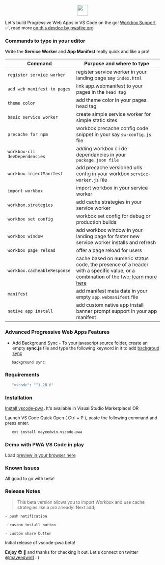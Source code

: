 <p align="center"><img src="https://github.com/mayeedwin/vscode-pwa/blob/master/.vscode-pwa/icons/vscodepwa.svg?raw=true" height="35"/></p>

Let's build Progressive Web Apps in VS Code on the go! [Workbox Support](https://developers.google.com/web/tools/workbox/) ✅, read more [on this devdoc by pwafire.org](https://pwafire.org/developer/docs/how-to-use-vscode-pwa-in-vscode/)

### Commands to type in your editor

Write the **Service Worker** and **App Manifest** really quick and like a pro!

| Command | Purpose and where to type |
| --- | --- |
| `register service worker` | register service worker in your landing page say `index.html` |
| `add web manifest to pages` | link app.webmanifest to your pages in the `head tag` |
| `theme color` | add theme color in your pages head tag |
| `basic service worker` | create simple service worker for simple static sites |
| `precache for npm` | workbox precache config code snippet in your say `sw-config.js` file |
| `workbox-cli devDependencies` | adding workbox cli de dependancies in your `package.json file` |
| `workbox injectManifest` | add precache versioned urls config in your workbox `service-worker.js` file |
| `import workbox` | import workbox in your service worker |
| `workbox.strategies` | add cache strategies in your service worker |
| `workbox set config` | workbox set config for debug or production builds |
| `workbox window` | add workbox window in your landing page for faster new service worker installs and refresh |
| `workbox page reload` | offer a page reload for users |
| `workbox.cacheableResponse` | cache based on numeric status code, the presence of a header with a specific value, or a combination of the two; [learn more here](https://developers.google.com/web/tools/workbox/modules/workbox-cacheable-response) |
| `manifest` | add manifest meta data in your empty `app.webmanifest` file |
| `native app install` | add custom native app install banner prompt support in your app manifest |

### Advanced Progressive Web Apps Features

 - Add Background Sync - To your javascript source folder, create an empty **sync.js** file and type the following
 keyword in it to add [backgroud sync](https://pwafire.org/developer/docs/background-sync/)

 ```javascript
    background sync
 ```

### Requirements

```bash
   "vscode": "^1.28.0"
```

### Installation

[Install vscode-pwa](https://marketplace.visualstudio.com/items?itemName=mayeedwin.vscode-pwa). It's available in Visual Studio Marketplace! OR

Launch VS Code Quick Open ( Ctrl + P ), paste the following command and press enter.

```sh
   ext install mayeedwin.vscode-pwa
```

### Demo with PWA VS Code in play

Load [preview in your browser here](.vscode-pwa/vscode-pwa-vid.gif)

### Known Issues

All good to go with beta!

### Release Notes

> This beta version allows you to import Workbox and use cache strategies like a pro already! Next add; 
   
    - push notification

    - custom install button

    - custom share button

Initial release of vscode-pwa beta!

**Enjoy 😊 🐥** and thanks for checking it out. Let's connect on twitter [@mayeedwin1](https://twitter.com/mayeedwin1) : )

